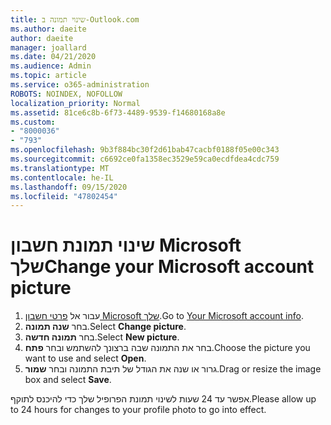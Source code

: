 ```yaml
---
title: שינוי תמונה ב-Outlook.com
ms.author: daeite
author: daeite
manager: joallard
ms.date: 04/21/2020
ms.audience: Admin
ms.topic: article
ms.service: o365-administration
ROBOTS: NOINDEX, NOFOLLOW
localization_priority: Normal
ms.assetid: 81ce6c8b-6f73-4489-9539-f14680168a8e
ms.custom:
- "8000036"
- "793"
ms.openlocfilehash: 9b3f884bc30f2d61bab47cacbf0188f05e00c343
ms.sourcegitcommit: c6692ce0fa1358ec3529e59ca0ecdfdea4cdc759
ms.translationtype: MT
ms.contentlocale: he-IL
ms.lasthandoff: 09/15/2020
ms.locfileid: "47802454"
---
```

# <a name="change-your-microsoft-account-picture"></a><span data-ttu-id="a23a8-102">שינוי תמונת חשבון Microsoft שלך</span><span class="sxs-lookup"><span data-stu-id="a23a8-102">Change your Microsoft account picture</span></span>

1. <span data-ttu-id="a23a8-103">עבור אל [פרטי חשבון Microsoft שלך](https://go.microsoft.com/fwlink/p/?linkid=860841).</span><span class="sxs-lookup"><span data-stu-id="a23a8-103">Go to [Your Microsoft account info](https://go.microsoft.com/fwlink/p/?linkid=860841).</span></span>
2. <span data-ttu-id="a23a8-104">בחר **שנה תמונה**.</span><span class="sxs-lookup"><span data-stu-id="a23a8-104">Select **Change picture**.</span></span>
3. <span data-ttu-id="a23a8-105">בחר **תמונה חדשה**.</span><span class="sxs-lookup"><span data-stu-id="a23a8-105">Select **New picture**.</span></span>
4. <span data-ttu-id="a23a8-106">בחר את התמונה שבה ברצונך להשתמש ובחר **פתח**.</span><span class="sxs-lookup"><span data-stu-id="a23a8-106">Choose the picture you want to use and select **Open**.</span></span>
5. <span data-ttu-id="a23a8-107">גרור או שנה את הגודל של תיבת התמונה ובחר **שמור**.</span><span class="sxs-lookup"><span data-stu-id="a23a8-107">Drag or resize the image box and select **Save**.</span></span>

<span data-ttu-id="a23a8-108">אפשר עד 24 שעות לשינוי תמונת הפרופיל שלך כדי להיכנס לתוקף.</span><span class="sxs-lookup"><span data-stu-id="a23a8-108">Please allow up to 24 hours for changes to your profile photo to go into effect.</span></span>